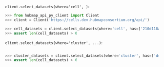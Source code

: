 `client.select_datasets(where='cell', )`:
```python
>>> from hubmap_api_py_client import Client
>>> client = Client('https://cells.dev.hubmapconsortium.org/api/')

>>> cell_datasets = client.select_datasets(where='cell', has=['210d118a14c8624b6bb9610a9062656e-AAACAACGAAACGTGG'])
>>> assert len(cell_datasets) > 0

```

`client.select_datasets(where='cluster', ...)`:
```python

>>> cluster_datasets = client.select_datasets(where='cluster', has=['d4493657cde29702c5ed73932da5317c-19'])
>>> assert len(cell_datasets) > 0

```